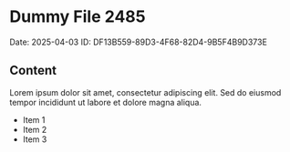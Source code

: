 # Dummy File 2485

Date: 2025-04-03
ID: DF13B559-89D3-4F68-82D4-9B5F4B9D373E

## Content

Lorem ipsum dolor sit amet, consectetur adipiscing elit.
Sed do eiusmod tempor incididunt ut labore et dolore magna aliqua.

* Item 1
* Item 2
* Item 3

